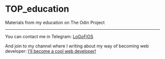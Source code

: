 # TOP_education

Materials from my education on The Odin Project

------

You can contact me in Telegram: [LoGoFiOS](https://t.me/LoGoFiOS)

And join to my channel where I writing about my way of becoming web developer: [I'll become a cool web developer!](https://t.me/web_developer_man)
